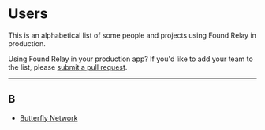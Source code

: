 # Users

This is an alphabetical list of some people and projects using Found Relay in production.

Using Found Relay in your production app? If you'd like to add your team to the list, please [submit a pull request](https://github.com/relay-tools/found-relay/pulls).

-----

## B
- [Butterfly Network](https://www.butterflynetwork.com/)
